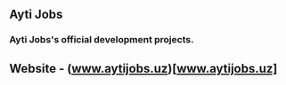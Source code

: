 ## Ayti Jobs

### Ayti Jobs's official development projects.

## Website - (www.aytijobs.uz)[www.aytijobs.uz]
